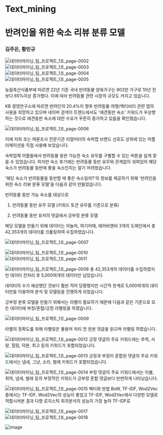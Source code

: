 # Text_mining

# 반려인을 위한 숙소 리뷰 분류 모델

### 김주은, 황민규

![데이터마이닝_팀_프로젝트_1조_page-0002](https://github.com/kimjoosilver/Text_mining/assets/87303227/035179b8-b79e-4530-8225-4c23db9221f3)
![데이터마이닝_팀_프로젝트_1조_page-0003](https://github.com/kimjoosilver/Text_mining/assets/87303227/d8022d02-3e43-4903-9b39-b5096dca1d4e)
![데이터마이닝_팀_프로젝트_1조_page-0004](https://github.com/kimjoosilver/Text_mining/assets/87303227/d6f1bad3-fb8c-4363-975f-cd9c270a4a39)
![데이터마이닝_팀_프로젝트_1조_page-0005](https://github.com/kimjoosilver/Text_mining/assets/87303227/cd548ba2-d52b-4993-97eb-c1c054777718)

농림축산식품부에 따르면 22년 기준 국내 반려동물 양육가구는 602만 가구로 10년 전보다 65%이상 증가했다. 이에 따라 반려동물 관련 시장의 규모도 커지고 있습니다. 

KB 경영연구소에 따르면 반려인의 20.4%이 향후 반려동물 여행/액티비티 관련 앱의 사용을 희망하고 있으며 네이버 검색이 트렌드에서도 '애견동반 숙소' 키워드가 우상향 하는 것으로 애견동반 숙소에 대한 수요가 꾸준히 증가하고 있음을 확인했습니다.

![데이터마이닝_팀_프로젝트_1조_page-0006](https://github.com/kimjoosilver/Text_mining/assets/87303227/bf448c34-f7fc-4650-848c-39d742ffb786)

이에 저희 조는 여론조사 전문기관 리얼미터의 숙박앱 브랜드 선호도 상위에 있는 어플리케이션을 직접 사용해 보았습니다.

숙박업체 어플들에서 반려동물 동반 가능한 숙소 유무를 구별할 수 있는 버튼을 쉽게 찾을 수 있었습니다. 하지만 숙소 후기에는 반려동물 동반 유무와 관계없이 섞여있어 해당 숙소가 반려동물 동반에 좋을 숙소인지는 알기 어려웠습니다.

'해당 숙소가 반려동물을 동반할 때 좋은 숙소일까?'의 정보를 제공하기 위해 '반려인을 위한 숙소 리뷰 분류 모델'을 다음과 같이 만들었습니다.

반려동물 동반 가능 숙소를 대상으로 

1. 반려동물 동반 유무 모델 (키워드 토큰 유무를 기준으로 분류)

2. 반려동물 동반 유저의 댓글에서 긍부정 분류 모델

   
해당 모델을 만들기 위해 데이터는 야놀자, 여기어때, 에어비앤비 3개의 도메인에서 총 42,353개의 데이터를 크롤링하여 수집하였습니다.

![데이터마이닝_팀_프로젝트_1조_page-0007](https://github.com/kimjoosilver/Text_mining/assets/87303227/9edcf146-4987-4d91-9214-fe945ba40e02)

![데이터마이닝_팀_프로젝트_1조_page-0010](https://github.com/kimjoosilver/Text_mining/assets/87303227/45b9f4f0-b141-4ce7-8b60-0905f9d7d737)
![데이터마이닝_팀_프로젝트_1조_page-0011](https://github.com/kimjoosilver/Text_mining/assets/87303227/c01dfdf2-b850-48ce-9b2d-7c2eeeee0a11)

![데이터마이닝_팀_프로젝트_1조_page-0008](https://github.com/kimjoosilver/Text_mining/assets/87303227/4901e36c-3b82-47de-8cb4-cfb26de96467)
총 42,353개의 데이터를 수집하였지만 데이터 전처리 후 5,000여개의 데이터만 남았습니다. 

데이터의 수가 예상했던 것보다 훨씬 적어 당황했지만 시간적 한계로 5,000여개의 데이터만을 이용하여 분석 및 모델링을 진행하게 되었습니다.

긍부정 분류 모델을 만들기 위해서는 라벨이 필요하기 때문에 다음과 같은 기준으로 모든 데이터에 부정/혼합/긍정 라벨링을 하였습니다.

![데이터마이닝_팀_프로젝트_1조_page-0009](https://github.com/kimjoosilver/Text_mining/assets/87303227/bd7e3f07-16a2-4d97-84a5-922045fba205)

라벨의 정확도를 위해 라벨링은 불용어 처리 전 원본 댓글을 읽으며 라벨링 하였습니다.

![데이터마이닝_팀_프로젝트_1조_page-0012](https://github.com/kimjoosilver/Text_mining/assets/87303227/0e87a73d-59ae-492e-abac-641c31a0e46e)
긍정 댓글의 주요 키워드에는 추억, 사랑, 힐링, 덕분, 최고 등의 키워드가 포함되었습니다.

![데이터마이닝_팀_프로젝트_1조_page-0013](https://github.com/kimjoosilver/Text_mining/assets/87303227/19a72ba7-fdb1-47b4-ac10-c4ee5d18b2e0)
긍정과 부정이 혼합된 댓글의 주요 키워드에서는 냄새, 그냥, 소리, 벌레 키워드가 포함되었습니다.

![데이터마이닝_팀_프로젝트_1조_page-0014](https://github.com/kimjoosilver/Text_mining/assets/87303227/9177177b-e6b3-4e55-aab3-c5a7eb7943ee)
부정 댓글의 주요 키워드에서는 이불, 최악, 냄새, 벌레 등의 부정적인 키워드가 긍부정 혼합 댓글보다 빈번하게 나타났습니다.

![데이터마이닝_팀_프로젝트_1조_page-0015](https://github.com/kimjoosilver/Text_mining/assets/87303227/2f80b17e-b690-4fc7-a759-8e4f2f92fd00)
벡터화 방법 BoW, TF-IDF, Wod2Vec 중에서는 TF-IDF, Wod2Vec의 성능이 좋았고
TF-IDF, Wod2Vec에서 다양한 모델로 적합시켜본 결과 다항 로지스틱 회귀분석의 성능이 가장 높아  TF-IDF로 

![데이터마이닝_팀_프로젝트_1조_page-0017](https://github.com/kimjoosilver/Text_mining/assets/87303227/4a34f311-655a-487c-94dd-b45021bb65b3)
![데이터마이닝_팀_프로젝트_1조_page-0018](https://github.com/kimjoosilver/Text_mining/assets/87303227/12ea1540-eb28-488c-8611-493c18038eff)


![image](https://github.com/kimjoosilver/Text_mining/assets/87303227/a416bc74-cab9-4088-81bb-c2175786208a)


